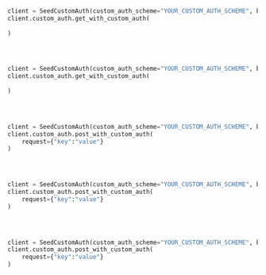 ```python


client = SeedCustomAuth(custom_auth_scheme="YOUR_CUSTOM_AUTH_SCHEME", base_url="https://yourhost.com/path/to/api", )        
client.custom_auth.get_with_custom_auth(
	
)
 
```                        


```python


client = SeedCustomAuth(custom_auth_scheme="YOUR_CUSTOM_AUTH_SCHEME", base_url="https://yourhost.com/path/to/api", )        
client.custom_auth.get_with_custom_auth(
	
)
 
```                        


```python


client = SeedCustomAuth(custom_auth_scheme="YOUR_CUSTOM_AUTH_SCHEME", base_url="https://yourhost.com/path/to/api", )        
client.custom_auth.post_with_custom_auth(
	request={"key":"value"}
)
 
```                        


```python


client = SeedCustomAuth(custom_auth_scheme="YOUR_CUSTOM_AUTH_SCHEME", base_url="https://yourhost.com/path/to/api", )        
client.custom_auth.post_with_custom_auth(
	request={"key":"value"}
)
 
```                        


```python


client = SeedCustomAuth(custom_auth_scheme="YOUR_CUSTOM_AUTH_SCHEME", base_url="https://yourhost.com/path/to/api", )        
client.custom_auth.post_with_custom_auth(
	request={"key":"value"}
)
 
```                        


